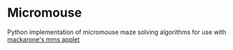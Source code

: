# Micromouse
Python implementation of micromouse maze solving algorithms for use with [mackarone's mms applet](https://github.com/mackorone/mms)
